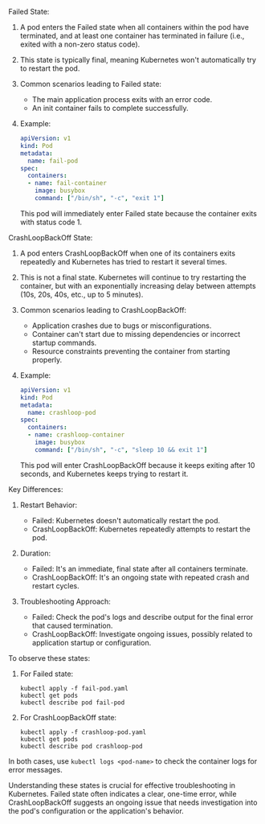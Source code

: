 Failed State:

1. A pod enters the Failed state when all containers within the pod have terminated, and at least one container has terminated in failure (i.e., exited with a non-zero status code).

2. This state is typically final, meaning Kubernetes won't automatically try to restart the pod.

3. Common scenarios leading to Failed state:
   - The main application process exits with an error code.
   - An init container fails to complete successfully.

4. Example:
   ```yaml
   apiVersion: v1
   kind: Pod
   metadata:
     name: fail-pod
   spec:
     containers:
     - name: fail-container
       image: busybox
       command: ["/bin/sh", "-c", "exit 1"]
   ```
   This pod will immediately enter Failed state because the container exits with status code 1.

CrashLoopBackOff State:

1. A pod enters CrashLoopBackOff when one of its containers exits repeatedly and Kubernetes has tried to restart it several times.

2. This is not a final state. Kubernetes will continue to try restarting the container, but with an exponentially increasing delay between attempts (10s, 20s, 40s, etc., up to 5 minutes).

3. Common scenarios leading to CrashLoopBackOff:
   - Application crashes due to bugs or misconfigurations.
   - Container can't start due to missing dependencies or incorrect startup commands.
   - Resource constraints preventing the container from starting properly.

4. Example:
   ```yaml
   apiVersion: v1
   kind: Pod
   metadata:
     name: crashloop-pod
   spec:
     containers:
     - name: crashloop-container
       image: busybox
       command: ["/bin/sh", "-c", "sleep 10 && exit 1"]
   ```
   This pod will enter CrashLoopBackOff because it keeps exiting after 10 seconds, and Kubernetes keeps trying to restart it.

Key Differences:

1. Restart Behavior:
   - Failed: Kubernetes doesn't automatically restart the pod.
   - CrashLoopBackOff: Kubernetes repeatedly attempts to restart the pod.

2. Duration:
   - Failed: It's an immediate, final state after all containers terminate.
   - CrashLoopBackOff: It's an ongoing state with repeated crash and restart cycles.

3. Troubleshooting Approach:
   - Failed: Check the pod's logs and describe output for the final error that caused termination.
   - CrashLoopBackOff: Investigate ongoing issues, possibly related to application startup or configuration.

To observe these states:

1. For Failed state:
   ```
   kubectl apply -f fail-pod.yaml
   kubectl get pods
   kubectl describe pod fail-pod
   ```

2. For CrashLoopBackOff state:
   ```
   kubectl apply -f crashloop-pod.yaml
   kubectl get pods
   kubectl describe pod crashloop-pod
   ```

In both cases, use `kubectl logs <pod-name>` to check the container logs for error messages.

Understanding these states is crucial for effective troubleshooting in Kubernetes. Failed state often indicates a clear, one-time error, while CrashLoopBackOff suggests an ongoing issue that needs investigation into the pod's configuration or the application's behavior.

